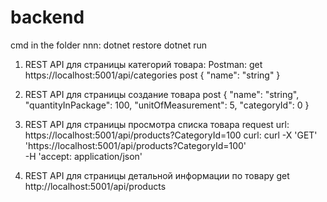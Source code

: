 # backend

cmd in the folder nnn:
dotnet restore
dotnet run

1. REST API для страницы категорий товара:
   Postman: get https://localhost:5001/api/categories
   post {
  "name": "string"
    }

2. REST API для страницы создание товара
  post 
{
  "name": "string",
  "quantityInPackage": 100,
  "unitOfMeasurement": 5,
  "categoryId": 0
}
   

3. REST API для страницы просмотра списка товара
   request url: https://localhost:5001/api/products?CategoryId=100
curl: curl -X 'GET' \
  'https://localhost:5001/api/products?CategoryId=100' \
  -H 'accept: application/json'

4. REST API для страницы детальной информации по товару
  get http://localhost:5001/api/products
